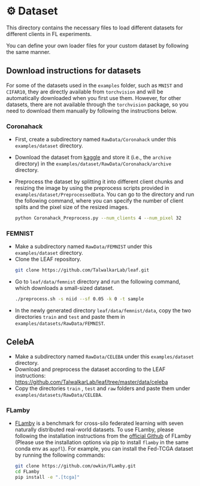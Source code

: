 # ⚙️ Dataset
This directory contains the necessary files to load different datasets for different clients in FL experiments.

You can define your own loader files for your custom dataset by following the same manner.

## Download instructions for datasets

For some of the datasets used in the `examples` folder, such as `MNIST` and `CIFAR10`, they are directly available from `torchvision` and will be automatically downloaded when you first use them. However, for other datasets, there are not available through the `torchvision` package, so you need to download them manually by following the instructions below.

### Coronahack

- First, create a subdirectory named `RawData/Coronahack` under this `examples/dataset` directory.
- Download the dataset from [kaggle](https://www.kaggle.com/praveengovi/coronahack-chest-xraydataset) and store it (i.e., the `archive` directory) in the `examples/dataset/RawData/Coronahack/archive` directory.
- Preprocess the dataset by splitting it into different client chunks and resizing the image by using the preprocess scripts provided in `examples/dataset/PreprocessedData`. You can go to the directory and run the following command, where you can specify the number of client splits and the pixel size of the resized images.

    ```bash
    python Coronahack_Preprocess.py --num_clients 4 --num_pixel 32
    ```

### FEMNIST

- Make a subdirectory named `RawData/FEMNIST` under this `examples/dataset` directory.
- Clone the LEAF repository.
    ```bash
    git clone https://github.com/TalwalkarLab/leaf.git
    ```
- Go to `leaf/data/femnist` directory and run the following command, which downloads a small-sized dataset.
    ```bash
    ./preprocess.sh -s niid --sf 0.05 -k 0 -t sample
    ```
- In the newly generated directory `leaf/data/femnist/data`, copy the two directories `train` and `test` and paste them in `examples/datasets/RawData/FEMNIST`.


## CelebA
- Make a subdirectory named `RawData/CELEBA` under this `examples/dataset` directory.
- Download and preprocess the dataset according to the LEAF instructions: https://github.com/TalwalkarLab/leaf/tree/master/data/celeba
- Copy the directories `train` , `test` and `raw` folders and paste them under `examples/datasets/RawData/CELEBA`.

### FLamby

- [FLamby](https://github.com/owkin/FLamby) is a benchmark for cross-silo federated learning with seven naturally distributed real-world datasets. To use FLamby, please following the installation instructions from the [official Github](https://github.com/owkin/FLamby?tab=readme-ov-file#installation) of FLamby (Please use the installation options via pip to install `flamby` in the same conda env as `appfl`). For example, you can install the Fed-TCGA dataset by running the following commands:

    ```bash
    git clone https://github.com/owkin/FLamby.git
    cd FLamby
    pip install -e ".[tcga]"
    ```
